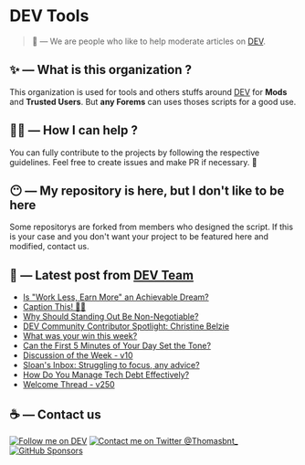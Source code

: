 # DEV Tools

> 🔧 — We are people who like to help moderate articles on [DEV](https://dev.to).

## ✨ — What is this organization ?

This organization is used for tools and others stuffs around [DEV](https://dev.to) for **Mods** and **Trusted Users**. But __any Forems__ can uses thoses scripts for a good use.


## 💪🏼 — How I can help ?

You can fully contribute to the projects by following the respective guidelines. Feel free to create issues and make PR if necessary. 🎉

## 😶 — My repository is here, but I don't like to be here

Some repositorys are forked from members who designed the script. If this is your case and you don't want your project to be featured here and modified, contact us.

## 📝 — Latest post from [DEV Team](https://dev.to/devteam)

<!-- BLOG-POST-LIST:START -->
- [Is &quot;Work Less, Earn More&quot; an Achievable Dream?](https://dev.to/devteam/is-work-less-earn-more-an-achievable-dream-1nh)
- [Caption This! 🤔💭](https://dev.to/devteam/caption-this-43lk)
- [Why Should Standing Out Be Non-Negotiable?](https://dev.to/devteam/why-should-standing-out-be-non-negotiable-58fb)
- [DEV Community Contributor Spotlight: Christine Belzie](https://dev.to/devteam/dev-community-contributor-spotlight-christine-belzie-38bg)
- [What was your win this week?](https://dev.to/devteam/what-was-your-win-this-week-30k1)
- [Can the First 5 Minutes of Your Day Set the Tone?](https://dev.to/devteam/can-the-first-5-minutes-of-your-day-set-the-tone-21h3)
- [Discussion of the Week - v10](https://dev.to/devteam/discussion-of-the-week-v9-2a3g)
- [Sloan&#39;s Inbox: Struggling to focus, any advice?](https://dev.to/devteam/sloans-inbox-struggling-to-focus-any-advice-13b0)
- [How Do You Manage Tech Debt Effectively?](https://dev.to/devteam/how-do-you-manage-tech-debt-effectively-2ekf)
- [Welcome Thread - v250](https://dev.to/devteam/welcome-thread-v250-1hhd)
<!-- BLOG-POST-LIST:END -->


## ☕ — Contact us

[![Follow me on DEV](https://img.shields.io/badge/dev.to-%2308090A.svg?&style=for-the-badge&logo=dev.to&logoColor=white&alt=devto)](https://dev.to/thomasbnt)
[![Contact me on Twitter @Thomasbnt_](https://img.shields.io/badge/Contact%20me%20on%20Twitter-%231DA1F2.svg?&style=for-the-badge&logo=twitter&logoColor=white&alt=twitter)](https://twitter.com/messages/1142357270-1142357270?text=Hello,%20I%20contact%20you%20from%20devtotools%20&recipient_id=1142357270) [![GitHub Sponsors](https://img.shields.io/badge/Sponsor%20me-%23EA54AE.svg?&style=for-the-badge&logo=github-sponsors&logoColor=white)](https://github.com/sponsors/thomasbnt)


